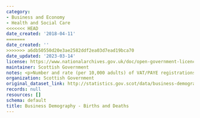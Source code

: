 ```yaml
---
category:
- Business and Economy
- Health and Social Care
<<<<<<< HEAD
date_created: '2018-04-11'
=======
date_created: ''
>>>>>>> a6db50550d20e3ae2582ddf2ea03d7ead19bca70
date_updated: '2023-03-14'
license: https://www.nationalarchives.gov.uk/doc/open-government-licence/version/3/
maintainer: Scottish Government
notes: <p>Number and rate (per 10,000 adults) of VAT/PAYE registrations and de-registrations.</p>
organization: Scottish Government
original_dataset_link: http://statistics.gov.scot/data/business-demography---births-and-deaths
records: null
resources: []
schema: default
title: Business Demography - Births and Deaths
---
```


